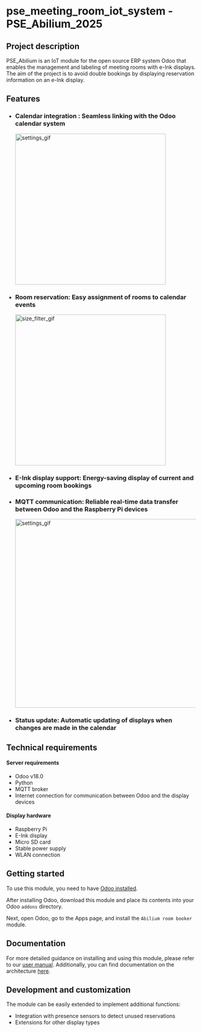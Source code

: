 # pse_meeting_room_iot_system - PSE_Abilium_2025

## Project description 
 
PSE_Abilium is an IoT module for the open source ERP system Odoo that enables the management and labeling of meeting rooms with e-Ink displays. The aim of the project is to avoid double bookings by displaying reservation information on an e-Ink display.


## Features

- ### **Calendar integration** : Seamless linking with the Odoo calendar system

  <img src="https://github.com/user-attachments/assets/62ad1ba0-e67c-4f6a-a06a-f17bbac030d5" alt="settings_gif" width="400"/>
- ### **Room reservation**: Easy assignment of rooms to calendar events

  <img src="https://github.com/user-attachments/assets/ee419069-2993-48fd-b09c-ac4825420387" alt="size_filter_gif" width="400"/>
- ### **E-Ink display support**: Energy-saving display of current and upcoming room bookings
- ### **MQTT communication**: Reliable real-time data transfer between Odoo and the Raspberry Pi devices

  <img src="https://github.com/user-attachments/assets/5c7e17ae-d4c6-4200-98ea-c4be59f72a8a" alt="settings_gif" width="500"/>
- ### **Status update**: Automatic updating of displays when changes are made in the calendar


## Technical requirements

#### Server requirements

- Odoo v18.0
- Python
- MQTT broker
- Internet connection for communication between Odoo and the display devices

#### Display hardware

- Raspberry Pi
- E-Ink display
- Micro SD card
- Stable power supply
- WLAN connection

## Getting started

To use this module, you need to have [Odoo installed](https://www.odoo.com/de_DE/page/download?msockid=39f4aad28e496d093fcab8658f426c19).

After installing Odoo, download this module and place its contents into your Odoo `addons` directory.

Next, open Odoo, go to the Apps page, and install the `Abilium room booker` module. 


## Documentation

For more detailed guidance on installing and using this module, please refer to our [user manual](https://github.com/Abilium-GmbH/pse_meeting_room_iot_system/blob/dev_branch/dokumentation/Manual_Abilium_room_booker.pdf). 
Additionally, you can find documentation on the architecture [here](https://github.com/Abilium-GmbH/pse_meeting_room_iot_system/blob/dev_branch/dokumentation/MQTT_Documentation.md).


## Development and customization

The module can be easily extended to implement additional functions:
- Integration with presence sensors to detect unused reservations
- Extensions for other display types
